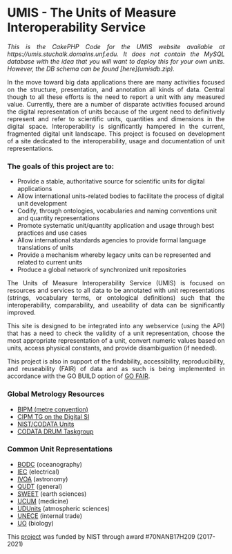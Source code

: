 # UMIS - The Units of Measure Interoperability Service

<p style="text-align: justify"><em>This is the CakePHP Code for the UMIS website available at https://umis.stuchalk.domains.unf.edu. It 
does not contain the MySQL database with the idea that you will want to deploy this for your own units. However, the DB 
schema can be found [here](umisdb.zip).</em></p>

<p style="text-align: justify">In the move toward big data applications there are many activities focused on the structure, presentation, 
and annotation all kinds of data.  Central though to all these efforts is the need to report a unit with
any measured value.  Currently, there are a number of disparate activities focused around the digital
representation of units because of the urgent need to definitively represent and refer to scientific units,
quantities and dimensions in the digital space. Interoperability is significantly hampered in the current,
fragmented digital unit landscape. This project is focused on development of a site dedicated to the
interoperability, usage and documentation of unit representations.</p>

### The goals of this project are to:
- Provide a stable, authoritative source for scientific units for digital applications
- Allow international units-related bodies to facilitate the process of digital unit development
- Codify, through ontologies, vocabularies and naming conventions unit and quantity representations
- Promote systematic unit/quantity application and usage through best practices and use cases
- Allow international standards agencies to provide formal language translations of units
- Provide a mechanism whereby legacy units can be represented and related to current units
- Produce a global network of synchronized unit repositories

<p style="text-align: justify">The Units of Measure Interoperability Service (UMIS) is focused on resources and services to all data to be
annotated with unit representations (strings, vocabulary terms, or ontological definitions) such that
the interoperability, comparability, and useability of data can be significantly improved.</p>

<p style="text-align: justify">This site is designed to be integrated into any webservice (using the API) that has a need to check the
validity of a unit representation, choose the most appropriate representation of a unit, convert numeric
values based on units, access physical constants, and provide disambiguation (if needed).</p>

<p style="text-align: justify">This project is also in support of the findability, accessibility, reproducibility, and reuseability (FAIR)
of data and as such is being implemented in accordance with the GO BUILD option of 
<a href="https://www.dtls.nl/fair-data/go-fair/" rel="follow" target="_blank">GO FAIR</a>.</p>

### Global Metrology Resources
- <a href="https://www.bipm.org" rel="follow" target="_blank">BIPM (metre convention)</a>
- <a href="https://www.bipm.org/en/committees/ci/cipm/wg/cipm-tg-dsi" rel="follow" target="_blank">CIPM TG on the Digital SI</a>
- <a href="https://physics.nist.gov/cuu/Units/index.html" rel="follow" target="_blank">NIST/CODATA Units</a>
- <a href="https://codata.org/initiatives/task-groups/drum/" rel="follow" target="_blank">CODATA DRUM Taskgroup</a>

### Common Unit Representations</h4>
- <a href="http://vocab.nerc.ac.uk/collection/P06/current/" rel="follow" target="_blank">BODC</a> (oceanography)</li>
- <a href="https://cdd.iec.ch/cdd/iec61360/iec61360.nsf/Units" rel="follow" target="_blank">IEC</a> (electrical)</li>
- <a href="http://www.ivoa.net/documents/VOUnits/index.html" rel="follow" target="_blank">IVOA</a> (astronomy)</li>
- <a href="http://qudt.org/" rel="follow" target="_blank">QUDT</a> (general)</li>
- <a href="https://github.com/ESIPFed/sweet" rel="follow" target="_blank">SWEET</a> (earth sciences)</li>
- <a href="https://ucum.nlm.nih.gov/" rel="follow" target="_blank">UCUM</a> (medicine)</li>
- <a href="http://www.unidata.ucar.edu/software/udunits/" rel="follow" target="_blank">UDUnits</a> (atmospheric sciences)</li>
- <a href="https://unece.org/trade/cefact/UNLOCODE-Download" rel="follow" target="_blank">UNECE</a> (internal trade)</li>
- <a href="https://bioportal.bioontology.org/ontologies/UO" rel="follow" target="_blank">UO</a> (biology)</li>

This <a href="files/Semantic-Units-Project.pdf">project</a> was funded by NIST through award #70NANB17H209 (2017-2021)
